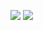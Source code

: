 ![](http://xpecto.github.io/docs/xpecto/Logos/E_Metro_48.png)   ![](http://xpecto.github.io/docs/xpecto/Logos/F_Metro_48.png)
